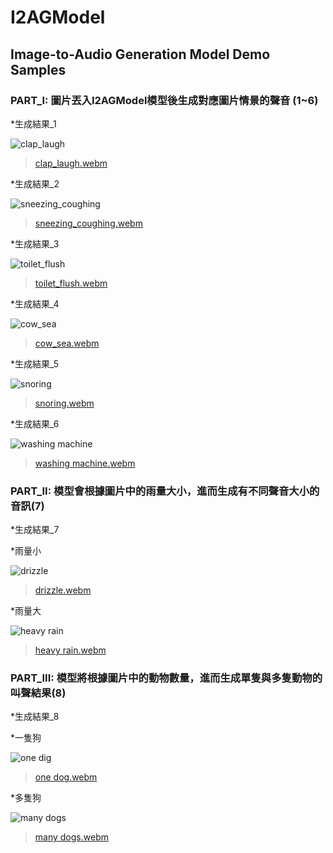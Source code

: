# I2AGModel
## Image-to-Audio Generation Model Demo Samples


### PART_I: 圖片丟入I2AGModel模型後生成對應圖片情景的聲音 (1~6)

*生成結果_1

![clap_laugh](https://github.com/yachuchang1031/I2AGModel/assets/136334958/e2d36aed-3e64-4699-aef6-b804babc96c1)
> [clap_laugh.webm](https://github.com/yachuchang1031/I2AGModel/assets/136334958/d3eda274-18c7-4432-b00e-9bfe8795aa1a)

*生成結果_2

![sneezing_coughing](https://github.com/yachuchang1031/I2AGModel/assets/136334958/ba074d8c-39e2-4c9f-a229-cc89796a0985)
> [sneezing_coughing.webm](https://github.com/yachuchang1031/I2AGModel/assets/136334958/eb3b3e79-bc40-40cf-94df-32b413fea06d)

*生成結果_3
  
![toilet_flush](https://github.com/yachuchang1031/I2AGModel/assets/136334958/8bd215e3-f6b4-4abf-98d1-16654a6c4d0b)
> [toilet_flush.webm](https://github.com/yachuchang1031/I2AGModel/assets/136334958/22b38161-7012-40f8-a782-a4a1359bb055)

*生成結果_4
  
![cow_sea](https://github.com/yachuchang1031/I2AGModel/assets/136334958/bbcaa88d-9551-4daa-a5d9-61abc0e1bc8d)
> [cow_sea.webm](https://github.com/yachuchang1031/I2AGModel/assets/136334958/0b220549-8944-4f88-be6c-ca302bbb19a9)

*生成結果_5

![snoring](https://github.com/yachuchang1031/I2AGModel/assets/136334958/389ce849-81bf-4135-933e-665742d34e13)
> [snoring.webm](https://github.com/yachuchang1031/I2AGModel/assets/136334958/76cb4ffc-1240-4dec-a227-fdec41676e78)

*生成結果_6
  
![washing machine](https://github.com/yachuchang1031/I2AGModel/assets/136334958/45d3b028-101f-44cf-9b3c-69393c0baf7f)
> [washing machine.webm](https://github.com/yachuchang1031/I2AGModel/assets/136334958/0e08b706-ae98-4da3-bd9d-a550cf5479a5)

### PART_II: 模型會根據圖片中的雨量大小，進而生成有不同聲音大小的音訊(7)
  
*生成結果_7
  
  *雨量小
    
![drizzle](https://github.com/yachuchang1031/I2AGModel/assets/136334958/d54513c4-7278-4847-ac24-30c6018820dc)
> [drizzle.webm](https://github.com/yachuchang1031/I2AGModel/assets/136334958/573af26d-083e-45c5-86d4-2db5ce07683f)

  *雨量大
    
![heavy rain](https://github.com/yachuchang1031/I2AGModel/assets/136334958/547703c6-c30d-4414-b5ba-f266311b3289)
> [heavy rain.webm](https://github.com/yachuchang1031/I2AGModel/assets/136334958/aa8b7eba-c70d-434d-85fa-459176184af0)


### PART_III: 模型將根據圖片中的動物數量，進而生成單隻與多隻動物的叫聲結果(8)

*生成結果_8
  
  *一隻狗
    
![one dig](https://github.com/yachuchang1031/I2AGModel/assets/136334958/8674b90b-a75b-41e5-8802-4289de953a23)
> [one dog.webm](https://github.com/yachuchang1031/I2AGModel/assets/136334958/df51919e-64f5-4efb-800f-7731c6608b73)
        
  *多隻狗
    
![many dogs](https://github.com/yachuchang1031/I2AGModel/assets/136334958/089a4cfe-7892-4f2e-8f17-fd41f680a04c)
> [many dogs.webm](https://github.com/yachuchang1031/I2AGModel/assets/136334958/de4db463-04b4-4371-9b64-16c52b0ff7c7)

    
  

